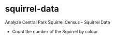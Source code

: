 # squirrel-data
Analyze Central Park Squirrel Census - Squirrel Data
- Count the number of the Squirrel by colour
